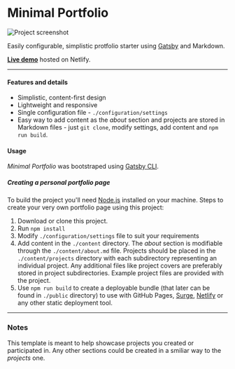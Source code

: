 # Minimal Portfolio

![Project screenshot](https://raw.githubusercontent.com/zielinsm/minimal-portfolio/master/cover.png)

Easily configurable, simplistic protfolio starter using [Gatsby](https://www.gatsbyjs.org/) and Markdown.

**[Live demo](https://minimal-portfolio.zielinsk.im/)** hosted on Netlify.

---

#### Features and details
- Simplistic, content-first design
- Lightweight and responsive
- Single configuration file - `./configuration/settings`
- Easy way to add content as the *about* section and projects are stored in Markdown files - just `git clone`, modify settings, add content and `npm run build`.

#### Usage
*Minimal Portfolio* was bootstraped using [Gatsby CLI](https://www.npmjs.com/package/gatsby-cli).

##### Creating a personal portfolio page
To build the project you'll need [Node.js](https://nodejs.org/en/) installed on your machine.
Steps to create your very own portfolio page using this project:
1. Download or clone this project.
2. Run `npm install`
3. Modify `./configuration/settings` file to suit your requirements
4. Add content in the `./content` directory. The *about* section is modifiable through the `./content/about.md` file. Projects should be placed in the `./content/projects` directory with each subdirectory representing an individual project. Any additional files like project covers are preferably stored in project subdirectories. Example project files are provided with the project.
5. Use `npm run build` to create a deployable bundle (that later can be found in `./public` directory) to use with GitHub Pages, [Surge](https://surge.sh/), [Netlify](https://www.netlify.com/) or any other static deployment tool.

---

### Notes

This template is meant to help showcase projects you created or participated in. Any other sections could be created in a smiliar way to the *projects* one.